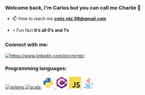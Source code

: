 <h3 align="left">Welcome back, I'm Carlos but you can call me Charlie 👋</h3>

<!--- - 🌱 I’m currently learning **Go, .NET Core, React & Software Architecture** --->

- 📫 How to reach me **cmtz.rdz.98@gmail.com**

- ⚡ Fun fact **It’s all 0’s and 1’s**

<h3 align="left">Connect with me:</h3>
<p align="left">
    <a href="https://www.linkedin.com/in/cmrrdz/" target="blank"><img align="center"
            src="https://raw.githubusercontent.com/rahuldkjain/github-profile-readme-generator/master/src/images/icons/Social/linked-in-alt.svg"
            alt="https://www.linkedin.com/in/cmrrdz/" height="30" width="40" /></a>
</p>

<h3 align="left">Programming languages:</h3>
<p align="left">
  <a href="https://go.dev" target="_blank" rel="noreferrer">
      <img src="https://www.vectorlogo.zone/logos/golang/golang-official.svg" alt="golang" width="40" height="40" />
    </a>
      <a href="https://www.scala-lang.org/" target="_blank" rel="noreferrer">
      <img src="https://www.vectorlogo.zone/logos/scala-lang/scala-lang-icon.svg" alt="scala" width="40" height="40" />
    </a>
  <a href="https://www.python.org" target="_blank" rel="noreferrer">
    <img src="https://raw.githubusercontent.com/devicons/devicon/master/icons/python/python-original.svg" alt="python" width="40" height="40"/>
  </a>
    <a href="https://www.w3schools.com/cs/" target="_blank" rel="noreferrer">
    <img src="https://raw.githubusercontent.com/devicons/devicon/master/icons/csharp/csharp-original.svg" alt="csharp" width="40" height="40"/>
  </a>
    <a href="https://developer.mozilla.org/en-US/docs/Web/JavaScript" target="_blank" rel="noreferrer">
    <img src="https://raw.githubusercontent.com/devicons/devicon/master/icons/javascript/javascript-original.svg" alt="javascript" width="40" height="40"/>
  </a>
  </a>
    <a href="https://www.java.com/en/" target="_blank" rel="noreferrer">
    <img src="https://raw.githubusercontent.com/devicons/devicon/master/icons/java/java-original.svg" alt="java" width="40" height="40"/>
  </a>
</p>

